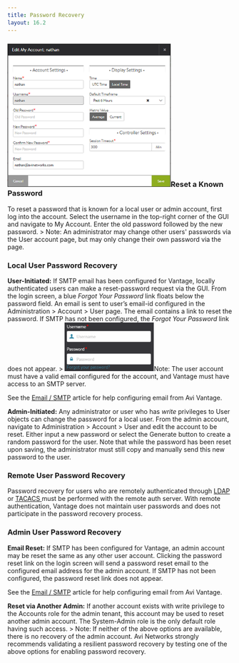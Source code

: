 ```yaml
---
title: Password Recovery
layout: 16.2
---
```

### <a href="img/MyAccount.png"><img class=" wp-image-13114 alignright" src="img/MyAccount.png" alt="MyAccount" width="366" height="321"></a>Reset a Known Password

To reset a password that is known for a local user or admin account, first log into the account. Select the username in the top-right corner of the GUI and navigate to My Account. Enter the old password followed by the new password.
&gt; Note:  An administrator may change other users' passwords via the User account page, but may only change their own password via the page.
 

### Local User Password Recovery

**User-Initiated:**  If SMTP email has been configured for Vantage, locally authenticated users can make a reset-password request via the GUI. From the login screen, a blue *Forgot Your Password* link floats below the password field. An email is sent to user’s email-id configured in the Administration &gt; Account &gt; User page. The email contains a link to reset the password. If SMTP has not been configured, the *Forgot Your Password* link does not appear.
&gt; <a href="img/ForgotPassword.png"><img class="wp-image-13135 alignright" src="img/ForgotPassword.png" alt="ForgotPassword" width="200" height="109"></a>Note:  The user account must have a valid email configured for the account, and Vantage must have access to an SMTP server.
 

See the <a href="/docs/16.2/email-smtp">Email / SMTP</a> article for help configuring email from Avi Vantage.

**Admin-Initiated:**  Any administrator or user who has *write* privileges to User objects can change the password for a local user. From the admin account, navigate to Administration &gt; Account &gt; User and edit the account to be reset. Either input a new password or select the Generate button to create a random password for the user. Note that while the password has been reset upon saving, the administrator must still copy and manually send this new password to the user.

### Remote User Password Recovery

Password recovery for users who are remotely authenticated through <a href="/docs/16.2/ldap-authentication">LDAP </a>or <a href="/docs/16.2/tacacs-authentication">TACACS </a>must be performed with the remote auth server.  With remote authentication, Vantage does not maintain user passwords and does not participate in the password recovery process.

### Admin User Password Recovery

**Email Reset:**  If SMTP has been configured for Vantage, an admin account may be reset the same as any other user account. Clicking the password reset link on the login screen will send a password reset email to the configured email address for the admin account. If SMTP has not been configured, the password reset link does not appear.

See the <a href="/docs/16.2/email-smtp">Email / SMTP</a> article for help configuring email from Avi Vantage.

**Reset via Another Admin:**  If another account exists with write privilege to the Accounts role for the admin tenant, this account may be used to reset another admin account. The System-Admin role is the only default role having such access.
&gt; Note:  If neither of the above options are available, there is no recovery of the admin account.  Avi Networks strongly recommends validating a resilient password recovery by testing one of the above options for enabling password recovery.
 